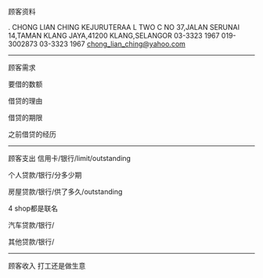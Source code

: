 顾客资料

. CHONG LIAN CHING KEJURUTERAA L TWO C NO 37,JALAN SERUNAI 14,TAMAN KLANG JAYA,41200 KLANG,SELANGOR 03-3323 1967 
019-3002873 03-3323 1967 chong_lian_ching@yahoo.com

-----------------
顾客需求


要借的数额

借贷的理由

借贷的期限

之前借贷的经历


--------------
顾客支出
信用卡/银行/limit/outstanding


个人贷款/银行/分多少期

房屋贷款/银行/供了多久/outstanding


4 shop都是联名

汽车贷款/银行/


其他贷款/银行/

-----------
顾客收入
打工还是做生意

